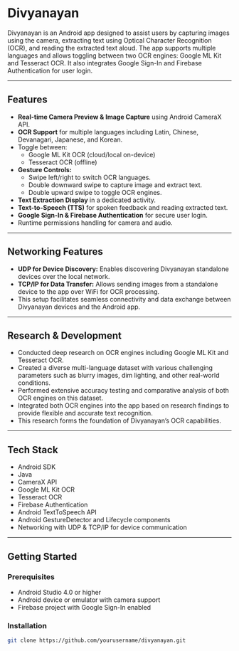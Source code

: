 # Divyanayan

Divyanayan is an Android app designed to assist users by capturing images using the camera, extracting text using Optical Character Recognition (OCR), and reading the extracted text aloud. The app supports multiple languages and allows toggling between two OCR engines: Google ML Kit and Tesseract OCR. It also integrates Google Sign-In and Firebase Authentication for user login.

---

## Features

- **Real-time Camera Preview & Image Capture** using Android CameraX API.
- **OCR Support** for multiple languages including Latin, Chinese, Devanagari, Japanese, and Korean.
- Toggle between:
  - Google ML Kit OCR (cloud/local on-device)
  - Tesseract OCR (offline)
- **Gesture Controls:**
  - Swipe left/right to switch OCR languages.
  - Double downward swipe to capture image and extract text.
  - Double upward swipe to toggle OCR engines.
- **Text Extraction Display** in a dedicated activity.
- **Text-to-Speech (TTS)** for spoken feedback and reading extracted text.
- **Google Sign-In & Firebase Authentication** for secure user login.
- Runtime permissions handling for camera and audio.

---

## Networking Features

- **UDP for Device Discovery:** Enables discovering Divyanayan standalone devices over the local network.
- **TCP/IP for Data Transfer:** Allows sending images from a standalone device to the app over WiFi for OCR processing.
- This setup facilitates seamless connectivity and data exchange between Divyanayan devices and the Android app.

---

## Research & Development

- Conducted deep research on OCR engines including Google ML Kit and Tesseract OCR.
- Created a diverse multi-language dataset with various challenging parameters such as blurry images, dim lighting, and other real-world conditions.
- Performed extensive accuracy testing and comparative analysis of both OCR engines on this dataset.
- Integrated both OCR engines into the app based on research findings to provide flexible and accurate text recognition.
- This research forms the foundation of Divyanayan’s OCR capabilities.

---

## Tech Stack

- Android SDK  
- Java  
- CameraX API  
- Google ML Kit OCR  
- Tesseract OCR  
- Firebase Authentication  
- Android TextToSpeech API  
- Android GestureDetector and Lifecycle components  
- Networking with UDP & TCP/IP for device communication  

---

## Getting Started

### Prerequisites

- Android Studio 4.0 or higher  
- Android device or emulator with camera support  
- Firebase project with Google Sign-In enabled

### Installation

```bash
git clone https://github.com/yourusername/divyanayan.git
